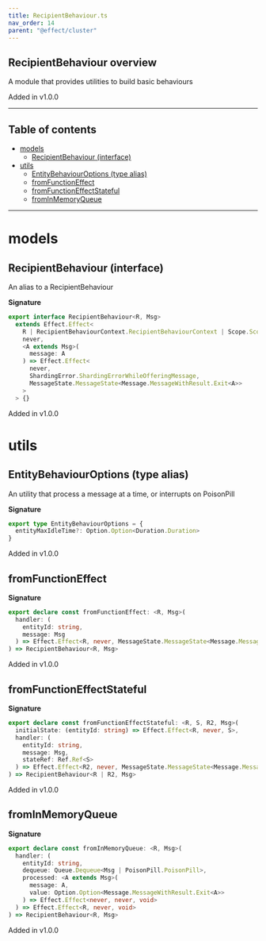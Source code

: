 ```yaml
---
title: RecipientBehaviour.ts
nav_order: 14
parent: "@effect/cluster"
---
```


## RecipientBehaviour overview

A module that provides utilities to build basic behaviours

Added in v1.0.0

---

<h2 class="text-delta">Table of contents</h2>

- [models](#models)
  - [RecipientBehaviour (interface)](#recipientbehaviour-interface)
- [utils](#utils)
  - [EntityBehaviourOptions (type alias)](#entitybehaviouroptions-type-alias)
  - [fromFunctionEffect](#fromfunctioneffect)
  - [fromFunctionEffectStateful](#fromfunctioneffectstateful)
  - [fromInMemoryQueue](#frominmemoryqueue)

---

# models

## RecipientBehaviour (interface)

An alias to a RecipientBehaviour

**Signature**

```ts
export interface RecipientBehaviour<R, Msg>
  extends Effect.Effect<
    R | RecipientBehaviourContext.RecipientBehaviourContext | Scope.Scope,
    never,
    <A extends Msg>(
      message: A
    ) => Effect.Effect<
      never,
      ShardingError.ShardingErrorWhileOfferingMessage,
      MessageState.MessageState<Message.MessageWithResult.Exit<A>>
    >
  > {}
```

Added in v1.0.0

# utils

## EntityBehaviourOptions (type alias)

An utility that process a message at a time, or interrupts on PoisonPill

**Signature**

```ts
export type EntityBehaviourOptions = {
  entityMaxIdleTime?: Option.Option<Duration.Duration>
}
```

Added in v1.0.0

## fromFunctionEffect

**Signature**

```ts
export declare const fromFunctionEffect: <R, Msg>(
  handler: (
    entityId: string,
    message: Msg
  ) => Effect.Effect<R, never, MessageState.MessageState<Message.MessageWithResult.Exit<Msg>>>
) => RecipientBehaviour<R, Msg>
```

Added in v1.0.0

## fromFunctionEffectStateful

**Signature**

```ts
export declare const fromFunctionEffectStateful: <R, S, R2, Msg>(
  initialState: (entityId: string) => Effect.Effect<R, never, S>,
  handler: (
    entityId: string,
    message: Msg,
    stateRef: Ref.Ref<S>
  ) => Effect.Effect<R2, never, MessageState.MessageState<Message.MessageWithResult.Exit<Msg>>>
) => RecipientBehaviour<R | R2, Msg>
```

Added in v1.0.0

## fromInMemoryQueue

**Signature**

```ts
export declare const fromInMemoryQueue: <R, Msg>(
  handler: (
    entityId: string,
    dequeue: Queue.Dequeue<Msg | PoisonPill.PoisonPill>,
    processed: <A extends Msg>(
      message: A,
      value: Option.Option<Message.MessageWithResult.Exit<A>>
    ) => Effect.Effect<never, never, void>
  ) => Effect.Effect<R, never, void>
) => RecipientBehaviour<R, Msg>
```

Added in v1.0.0
